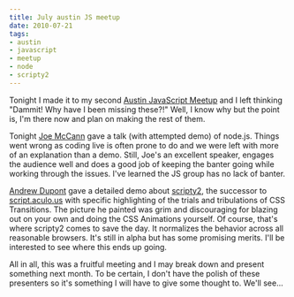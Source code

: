 ```yaml
---
title: July austin JS meetup
date: 2010-07-21
tags:
- austin
- javascript
- meetup
- node
- scripty2
---
```

Tonight I made it to my second [Austin JavaScript Meetup](http://www.austinjavascript.com/) and I left thinking "Dammit! Why have I been missing these?!" Well, I know why but the point is, I'm there now and plan on making the rest of them.

Tonight [Joe McCann](http://subprint.com/) gave a talk (with attempted demo) of node.js. Things went wrong as coding live is often prone to do and we were left with more of an explanation than a demo. Still, Joe's an excellent speaker, engages the audience well and does a good job of keeping the banter going while working through the issues. I've learned the JS group has no lack of banter.

[Andrew Dupont](http://andrewdupont.net/) gave a detailed demo about [scripty2](http://scripty2.com/), the successor to [script.aculo.us](http://script.aculo.us/) with specific highlighting of the trials and tribulations of CSS Transitions.  The picture he painted was grim and discouraging for blazing out on your own and doing the CSS Animations yourself. Of course, that's where scripty2 comes to save the day. It normalizes the behavior across all reasonable browsers. It's still in alpha but has some promising merits. I'll be interested to see where this ends up going.

All in all, this was a fruitful meeting and I may break down and present something next month. To be certain, I don't have the polish of these presenters so it's something I will have to give some thought to. We'll see...
